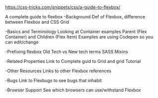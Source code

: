 https://css-tricks.com/snippets/css/a-guide-to-flexbox/

A complete guide to flexbox
-Background
Def of Flexbox, difference between Flexbox and CSS Grid

-Basics and Terminology
Looking at Container examples
Parent (Flex Container) and Children (Flex Item)
  Examples are using Codepen so you can edit/change

-Prefixing flexbox
Old Tech vs New tech terms
SASS Mixins

-Related Properties
Link to Complete guid to Grid and grid Tutorial

-Other Resources
Links to other Flexbox references

-Bugs
Link to Flexbugs to see bugs that inhabit

-Browser Support
See which browsers can use/withstand Flexbox
